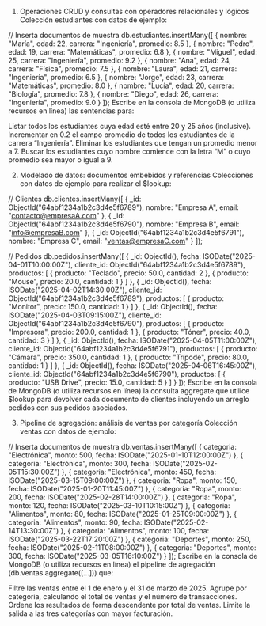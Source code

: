 1. Operaciones CRUD y consultas con operadores relacionales y lógicos Colección estudiantes con datos de ejemplo:

// Inserta documentos de muestra
db.estudiantes.insertMany([
  { nombre: "María", edad: 22, carrera: "Ingeniería", promedio: 8.5 },
  { nombre: "Pedro", edad: 19, carrera: "Matemáticas", promedio: 6.8 },
  { nombre: "Miguel", edad: 25, carrera: "Ingeniería", promedio: 9.2 },
  { nombre: "Ana",   edad: 24, carrera: "Física",       promedio: 7.5 },
  { nombre: "Laura", edad: 21, carrera: "Ingeniería", promedio: 6.5 },
  { nombre: "Jorge", edad: 23, carrera: "Matemáticas",  promedio: 8.0 },
  { nombre: "Lucía", edad: 20, carrera: "Biología",     promedio: 7.8 },
  { nombre: "Diego", edad: 26, carrera: "Ingeniería",   promedio: 9.0 }
]);
Escribe en la consola de MongoDB (o utiliza recursos en línea) las sentencias para:

Listar todos los estudiantes cuya edad esté entre 20 y 25 años (inclusive).
Incrementar en 0.2 el campo promedio de todos los estudiantes de la carrera “Ingeniería”.
Eliminar los estudiantes que tengan un promedio menor a 7.
Buscar los estudiantes cuyo nombre comience con la letra “M” o cuyo promedio sea mayor o igual a 9.

2. Modelado de datos: documentos embebidos y referencias Colecciones con datos de ejemplo para realizar el $lookup:

// Clientes
db.clientes.insertMany([
  { _id: ObjectId("64abf1234a1b2c3d4e5f6789"), nombre: "Empresa A", email: "contacto@empresaA.com" },
  { _id: ObjectId("64abf1234a1b2c3d4e5f6790"), nombre: "Empresa B", email: "info@empresaB.com" },
  { _id: ObjectId("64abf1234a1b2c3d4e5f6791"), nombre: "Empresa C", email: "ventas@empresaC.com" }
]);

// Pedidos
db.pedidos.insertMany([
  {
    _id: ObjectId(),
    fecha: ISODate("2025-04-01T10:00:00Z"),
    cliente_id: ObjectId("64abf1234a1b2c3d4e5f6789"),
    productos: [
      { producto: "Teclado", precio: 50.0, cantidad: 2 },
      { producto: "Mouse",   precio: 20.0, cantidad: 1 }
    ]
  },
  {
    _id: ObjectId(),
    fecha: ISODate("2025-04-02T14:30:00Z"),
    cliente_id: ObjectId("64abf1234a1b2c3d4e5f6789"),
    productos: [
      { producto: "Monitor", precio: 150.0, cantidad: 1 }
    ]
  },
  {
    _id: ObjectId(),
    fecha: ISODate("2025-04-03T09:15:00Z"),
    cliente_id: ObjectId("64abf1234a1b2c3d4e5f6790"),
    productos: [
      { producto: "Impresora", precio: 200.0, cantidad: 1 },
      { producto: "Tóner",    precio: 40.0, cantidad: 3 }
    ]
  },
  {
    _id: ObjectId(),
    fecha: ISODate("2025-04-05T11:00:00Z"),
    cliente_id: ObjectId("64abf1234a1b2c3d4e5f6791"),
    productos: [
      { producto: "Cámara",  precio: 350.0, cantidad: 1 },
      { producto: "Trípode", precio: 80.0,  cantidad: 1 }
    ]
  },
  {
    _id: ObjectId(),
    fecha: ISODate("2025-04-06T16:45:00Z"),
    cliente_id: ObjectId("64abf1234a1b2c3d4e5f6790"),
    productos: [
      { producto: "USB Drive", precio: 15.0, cantidad: 5 }
    ]
  }
]);
Escribe en la consola de MongoDB (o utiliza recursos en línea) la consulta aggregate que utilice $lookup para devolver cada documento de clientes incluyendo un arreglo pedidos con sus pedidos asociados.

3. Pipeline de agregación: análisis de ventas por categoría Colección ventas con datos de ejemplo:

// Inserta documentos de muestra
db.ventas.insertMany([
  { categoria: "Electrónica", monto: 500, fecha: ISODate("2025-01-10T12:00:00Z") },
  { categoria: "Electrónica", monto: 300, fecha: ISODate("2025-02-05T15:30:00Z") },
  { categoria: "Electrónica", monto: 450, fecha: ISODate("2025-03-15T09:00:00Z") },
  { categoria: "Ropa",        monto: 150, fecha: ISODate("2025-01-20T11:45:00Z") },
  { categoria: "Ropa",        monto: 200, fecha: ISODate("2025-02-28T14:00:00Z") },
  { categoria: "Ropa",        monto: 120, fecha: ISODate("2025-03-10T10:15:00Z") },
  { categoria: "Alimentos",   monto:  80, fecha: ISODate("2025-01-25T09:00:00Z") },
  { categoria: "Alimentos",   monto:  90, fecha: ISODate("2025-02-14T13:30:00Z") },
  { categoria: "Alimentos",   monto: 100, fecha: ISODate("2025-03-22T17:20:00Z") },
  { categoria: "Deportes",    monto: 250, fecha: ISODate("2025-02-11T08:00:00Z") },
  { categoria: "Deportes",    monto: 300, fecha: ISODate("2025-03-05T16:10:00Z") }
]);
Escribe en la consola de MongoDB (o utiliza recursos en línea) el pipeline de agregación (db.ventas.aggregate([...])) que:

Filtre las ventas entre el 1 de enero y el 31 de marzo de 2025.
Agrupe por categoria, calculando el total de ventas y el número de transacciones.
Ordene los resultados de forma descendente por total de ventas.
Limite la salida a las tres categorías con mayor facturación.